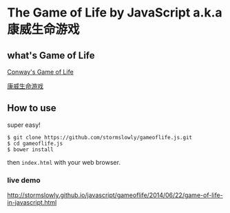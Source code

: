 The Game of Life by JavaScript a.k.a 康威生命游戏
===

## what's Game of Life
[Conway's Game of Life](http://en.wikipedia.org/wiki/Conway's_Game_of_Life)

[康威生命游戏](http://zh.wikipedia.org/wiki/%E5%BA%B7%E5%A8%81%E7%94%9F%E5%91%BD%E6%B8%B8%E6%88%8F)

## How to use

super easy!

```
$ git clone https://github.com/stormslowly/gameoflife.js.git
$ cd gameoflife.js
$ bower install
```
then `index.html` with your web browser.

### live demo

<http://stormslowly.github.io/javascript/gameoflife/2014/06/22/game-of-life-in-javascript.html>